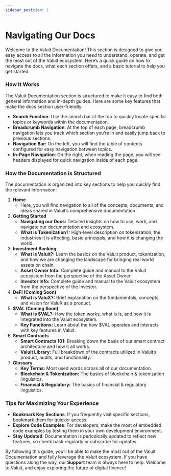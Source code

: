 ```yaml
---
sidebar_position: 1
---
```


# Navigating Our Docs
Welcome to the Valuit Documentation! This section is designed to give you easy access to all the information you need to understand, operate, and get the most out of the Valuit ecosystem. Here’s a quick guide on how to navigate the docs, what each section offers, and a basic tutorial to help you get started.

### How It Works

The Valuit Documentation section is structured to make it easy to find both general information and in-depth guides. Here are some key features that make the docs section user-friendly:

- **Search Function**: Use the search bar at the top to quickly locate specific topics or keywords within the documentation.
- **Breadcrumb Navigation**: At the top of each page, breadcrumb navigation lets you track which section you’re in and easily jump back to previous sections.
- **Navigation Bar:** On the left, you will find the table of contents configured for easy navigation between topics.
- **In-Page Navigation**: On the right, when reading the page, you will see headers displayed for quick navigation inside of each page.

### How the Documentation is Structured

The documentation is organized into key sections to help you quickly find the relevant information:

1. **Home**
    - Here, you will find navigation to all of the concepts, documents, and ideas shared in Valuit’s comprehensive documentation
2. **Getting Started**
    - **Navigating our Docs:** Detailed insights on how to use, work, and navigate our documentation and ecosystem.
    - **What is Tokenization?:** High-level description on tokenization, the industries it is affecting, basic principals, and how it is changing the world.
3. **Investment Banking**
    - **What is Valuit?:** Learn the basics on the Valuit product, tokenization, and how we are changing the landscape for bringing real world assets on chain.
    - **Asset Owner Info:** Complete guide and manual to the Valuit ecosystem from the perspective of the Asset Owner.
    - **Investor Info:** Complete guide and manual to the Valuit ecosystem from the perspective of the Investor.
4. **DeFi (Coming Soon)**
    - **What is ValuX?:** Brief explanation on the fundamentals, concepts, and vision for ValuX as a product.
5. **$VAL (Coming Soon)**
    - **What is $VAL?:** How the token works, what is is, and how it is integrated into the Valuit ecosystem.
    - **Key Functions:** Learn about the how $VAL operates and interacts with key features in Valuit.
6. **Smart Contracts**
    - **Smart Contracts 101:** Breaking down the basis of our smart contract architecture and how it all works.
    - **Valuit Library:** Full breakdown of the contracts utilized in Valuit’s product, audits, and functionality.
7. **Glossary**
    - **Key Terms:** Most used words across all of our documentation.
    - **Blockchain & Tokenization:** The basics of blockchain & tokenization linguistics.
    - **Financial & Regulatory:** The basics of financial & regulatory linguistics.

### Tips for Maximizing Your Experience

- **Bookmark Key Sections**: If you frequently visit specific sections, bookmark them for quicker access.
- **Explore Code Examples**: For developers, make the most of embedded code examples by testing them in your own development environment.
- **Stay Updated**: Documentation is periodically updated to reflect new features, so check back regularly or subscribe for updates.

By following this guide, you’ll be able to make the most out of the Valuit Documentation and fully leverage the Valuit ecosystem. If you have questions along the way, our **Support** team is always here to help. Welcome to Valuit, and enjoy exploring the future of digital finance!